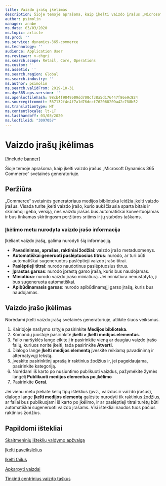 ```yaml
---
title: Vaizdo įrašų įkėlimas
description: Šioje temoje aprašoma, kaip įkelti vaizdo įrašus „Microsoft Dynamics 365 Commerce“ svetainės generatoriuje.
author: psimolin
manager: annbe
ms.date: 03/03/2020
ms.topic: article
ms.prod: ''
ms.service: dynamics-365-commerce
ms.technology: ''
audience: Application User
ms.reviewer: v-chgri
ms.search.scope: Retail, Core, Operations
ms.custom: ''
ms.assetid: ''
ms.search.region: Global
ms.search.industry: ''
ms.author: psimolin
ms.search.validFrom: 2019-10-31
ms.dyn365.ops.version: ''
ms.openlocfilehash: 98cb4f9049509dd700cf38a5d176447f86e9c824
ms.sourcegitcommit: 567132f4e4f7a1d76dccf762068209a42c788b52
ms.translationtype: HT
ms.contentlocale: lt-LT
ms.lasthandoff: 03/03/2020
ms.locfileid: "3097057"
---
```

# <a name="upload-videos"></a>Vaizdo įrašų įkėlimas

[!include [banner](includes/banner.md)]

Šioje temoje aprašoma, kaip įkelti vaizdo įrašus „Microsoft Dynamics 365 Commerce“ svetainės generatoriuje.

## <a name="overview"></a>Peržiūra

„Commerce“ svetainės generatoriaus medijos biblioteka leidžia įkelti vaizdo įrašus. Visada turite įkelti vaizdo įrašo, kurio aukščiausia sparta bitais ir skiriamoji geba, versiją, nes vaizdo įrašas bus automatiškai konvertuojamas ir bus tinkamas skirtingosm peržiūros sritims ir jų stabdos taškams.

### <a name="video-information-specified-during-upload"></a>Įkėlimo metu nurodyta vaizdo įrašo informacija

Įkėliant vaizdo įrašą, galima nurodyti šią informaciją.

- **Pavadinimas, aprašas, raktiniai žodžiai**: vaizdo įrašo metaduomenys.
- **Automatiškai generuoti paslėptuosius titrus**: nurodo, ar turi būti automatiškai sugeneruotos paslėptieji vaizdo įrašo titrai.
- **Paslėptieji titrai**: nurodo naudotinus paslėptuosius titrus.
- **Įprastas garsas**: nurodo įprastą garso įrašą, kuris bus naudojamas.
- **Miniatiūra**: nurodo vaizdo įrašo miniatiūrą. Jei miniatiūra nenustatyta, ji bus sugeneruota automatiškai.
- **Apibūdinamasis garsas**: nurodo apibūdinamąjį garso įrašą, kuris bus naudojamas.

## <a name="upload-a-video"></a>Vaizdo įrašo įkėlimas

Norėdami įkelti vaizdo įrašą svetainės generatoriuje, atlikite šiuos veiksmus.

1. Kairiojoje naršymo srityje pasirinkite **Medijos biblioteka**.
1. Komandų juostoje pasirinkite **įkelti \> Įkelti medijos elementus**.
1. Failo naršyklės lange eikite į ir pasirinkite vieną ar daugiau vaizdo įrašo failų, kuriuos norite įkelti, tada pasirinkite **Atverti**.
1. Dialogo lange **Įkelti medijos elementą** įveskite reikiamą pavadinimą ir alternatyvųjį tekstą.
1. Įveskite pasirinktinį aprašą ir raktinius žodžius ir, jei pageidaujama, pasirinkite kategoriją. 
1. Norėdami iš karto po nusiuntimo publikuoti vaizdus, pažymėkite žymės langelį **Publikuoti medijos elementus po įkėlimo**
1. Pasirinkite **Gerai**.

Jei vienu metu įkeliate kelių tipų išteklius (pvz., vaizdus ir vaizdo įrašus), dialogo lange **Įkelti medijos elementą** galėsite nurodyti tik raktinius žodžius, ar failai bus publikuojami iš karto po įkėlimo, ir ar paslėptieji titrai turėtų būti automatiškai sugeneruoti vaizdo įrašams. Visi ištekliai naudos tuos pačius raktinius žodžius.

## <a name="additional-resources"></a>Papildomi ištekliai

[Skaitmeninių išteklių valdymo apžvalga](dam-overview.md)

[Įkelti paveikslėlius](dam-upload-images.md)

[Įkelti failus](dam-upload-files.md)

[Apkarpyti vaizdai](dam-crop-images.md)

[Tinkinti centrinius vaizdo taškus](dam-custom-focal-point.md)
